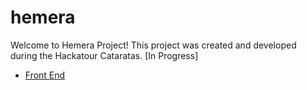 # hemera

Welcome to Hemera Project! This project was created and developed during the Hackatour Cataratas. [In Progress]

-   [Front End](https://github.com/Henriquecesp/ideia)
